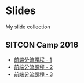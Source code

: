 # Slides
My slide collection

## SITCON Camp 2016
* [前端分流課程 - 1](http://slides.bobbyrealms.info/sitcon-camp-2016/front-1.html)
* [前端分流課程 - 2](http://slides.bobbyrealms.info/sitcon-camp-2016/front-2.html)
* [前端分流課程 - 3]()
